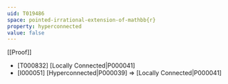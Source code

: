 ```yaml
---
uid: T019486
space: pointed-irrational-extension-of-mathbb{r}
property: hyperconnected
value: false
---
```

[[Proof]]

* [T000832] [Locally Connected|P000041]
* [I000051] [Hyperconnected|P000039] => [Locally Connected|P000041]

